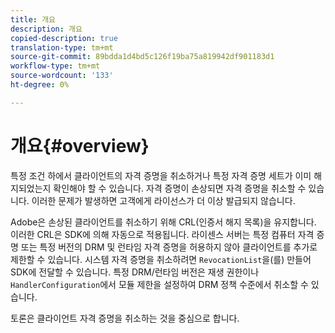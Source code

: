 ```yaml
---
title: 개요
description: 개요
copied-description: true
translation-type: tm+mt
source-git-commit: 89bdda1d4bd5c126f19ba75a819942df901183d1
workflow-type: tm+mt
source-wordcount: '133'
ht-degree: 0%

---
```



# 개요{#overview}

특정 조건 하에서 클라이언트의 자격 증명을 취소하거나 특정 자격 증명 세트가 이미 해지되었는지 확인해야 할 수 있습니다. 자격 증명이 손상되면 자격 증명을 취소할 수 있습니다. 이러한 문제가 발생하면 고객에게 라이선스가 더 이상 발급되지 않습니다.

Adobe은 손상된 클라이언트를 취소하기 위해 CRL(인증서 해지 목록)을 유지합니다. 이러한 CRL은 SDK에 의해 자동으로 적용됩니다. 라이센스 서버는 특정 컴퓨터 자격 증명 또는 특정 버전의 DRM 및 런타임 자격 증명을 허용하지 않아 클라이언트를 추가로 제한할 수 있습니다. 시스템 자격 증명을 취소하려면 `RevocationList`을(를) 만들어 SDK에 전달할 수 있습니다. 특정 DRM/런타임 버전은 재생 권한이나 `HandlerConfiguration`에서 모듈 제한을 설정하여 DRM 정책 수준에서 취소할 수 있습니다.

토론은 클라이언트 자격 증명을 취소하는 것을 중심으로 합니다.
